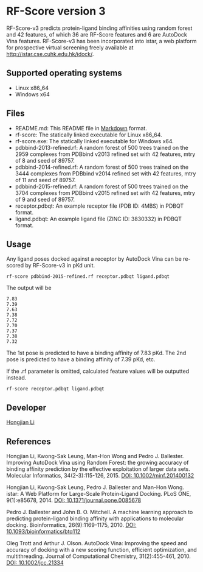 # RF-Score version 3

RF-Score-v3 predicts protein-ligand binding affinities using random forest and 42 features, of which 36 are RF-Score features and 6 are AutoDock Vina features. RF-Score-v3 has been incorporated into istar, a web platform for prospective virtual screening freely available at http://istar.cse.cuhk.edu.hk/idock/.

## Supported operating systems

* Linux x86_64
* Windows x64

## Files

* README.md: This README file in [Markdown] format.
* rf-score: The statically linked executable for Linux x86_64.
* rf-score.exe: The statically linked executable for Windows x64.
* pdbbind-2013-refined.rf: A random forest of 500 trees trained on the 2959 complexes from PDBbind v2013 refined set with 42 features, mtry of 8 and seed of 89757.
* pdbbind-2014-refined.rf: A random forest of 500 trees trained on the 3444 complexes from PDBbind v2014 refined set with 42 features, mtry of 11 and seed of 89757.
* pdbbind-2015-refined.rf: A random forest of 500 trees trained on the 3704 complexes from PDBbind v2015 refined set with 42 features, mtry of 9 and seed of 89757.
* receptor.pdbqt: An example receptor file (PDB ID: 4MBS) in PDBQT format.
* ligand.pdbqt: An example ligand file (ZINC ID: 3830332) in PDBQT format.

## Usage

Any ligand poses docked against a receptor by AutoDock Vina can be re-scored by RF-Score-v3 in pKd unit.

	rf-score pdbbind-2015-refined.rf receptor.pdbqt ligand.pdbqt

The output will be

	7.83
	7.39
	7.63
	7.38
	7.72
	7.70
	7.37
	7.38
	7.32

The 1st pose is predicted to have a binding affinity of 7.83 pKd.
The 2nd pose is predicted to have a binding affinity of 7.39 pKd, etc.

If the .rf parameter is omitted, calculated feature values will be outputted instead.

	rf-score receptor.pdbqt ligand.pdbqt

## Developer

[Hongjian Li]

## References

Hongjian Li, Kwong-Sak Leung, Man-Hon Wong and Pedro J. Ballester. Improving AutoDock Vina using Random Forest: the growing accuracy of binding affinity prediction by the effective exploitation of larger data sets. Molecular Informatics, 34(2-3):115-126, 2015. [DOI: 10.1002/minf.201400132]

Hongjian Li, Kwong-Sak Leung, Pedro J. Ballester and Man-Hon Wong. istar: A Web Platform for Large-Scale Protein-Ligand Docking. PLoS ONE, 9(1):e85678, 2014. [DOI: 10.1371/journal.pone.0085678]

Pedro J. Ballester and John B. O. Mitchell. A machine learning approach to predicting protein-ligand binding affinity with applications to molecular docking. Bioinformatics, 26(9):1169-1175, 2010. [DOI: 10.1093/bioinformatics/btq112]

Oleg Trott and Arthur J. Olson. AutoDock Vina: Improving the speed and accuracy of docking with a new scoring function, efficient optimization, and multithreading. Journal of Computational Chemistry, 31(2):455-461, 2010. [DOI: 10.1002/jcc.21334]

[Markdown]: http://en.wikipedia.org/wiki/Markdown
[Hongjian Li]: http://www.cse.cuhk.edu.hk/~hjli
[DOI: 10.1002/minf.201400132]: http://dx.doi.org/10.1002/minf.201400132
[DOI: 10.1371/journal.pone.0085678]: http://dx.doi.org/10.1371/journal.pone.0085678
[DOI: 10.1093/bioinformatics/btq112]: http://dx.doi.org/10.1093/bioinformatics/btq112
[DOI: 10.1002/jcc.21334]: http://dx.doi.org/10.1002/jcc.21334
